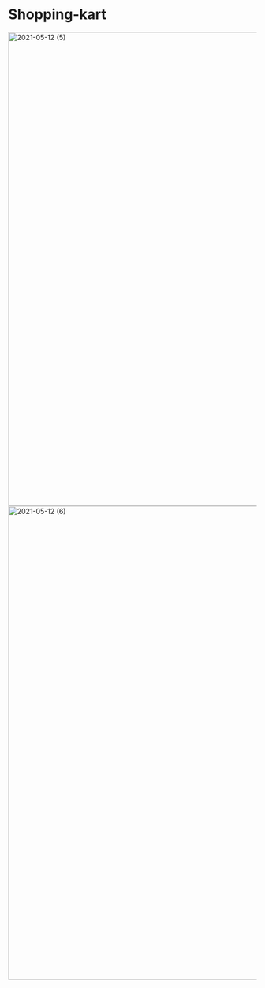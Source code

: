 # Shopping-kart
<img width="960" alt="2021-05-12 (5)" src="https://user-images.githubusercontent.com/77219299/228433518-34f26afc-7ac0-4c30-80df-7ca76ac9e784.png">
<img width="960" alt="2021-05-12 (6)" src="https://user-images.githubusercontent.com/77219299/228433620-46922ee8-6457-4888-8e0c-ce652dc02960.png">
